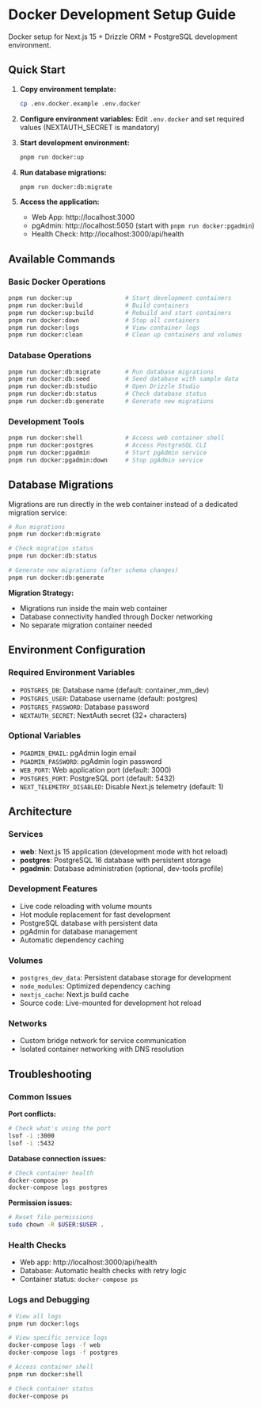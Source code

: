# Docker Development Setup Guide

Docker setup for Next.js 15 + Drizzle ORM + PostgreSQL development environment.

## Quick Start

1. **Copy environment template:**
   ```bash
   cp .env.docker.example .env.docker
   ```

2. **Configure environment variables:**
   Edit `.env.docker` and set required values (NEXTAUTH_SECRET is mandatory)

3. **Start development environment:**
   ```bash
   pnpm run docker:up
   ```

4. **Run database migrations:**
   ```bash
   pnpm run docker:db:migrate
   ```

5. **Access the application:**
   - Web App: http://localhost:3000
   - pgAdmin: http://localhost:5050 (start with `pnpm run docker:pgadmin`)
   - Health Check: http://localhost:3000/api/health

## Available Commands

### Basic Docker Operations
```bash
pnpm run docker:up               # Start development containers
pnpm run docker:build            # Build containers
pnpm run docker:up:build         # Rebuild and start containers
pnpm run docker:down             # Stop all containers
pnpm run docker:logs             # View container logs
pnpm run docker:clean            # Clean up containers and volumes
```

### Database Operations
```bash
pnpm run docker:db:migrate       # Run database migrations
pnpm run docker:db:seed          # Seed database with sample data
pnpm run docker:db:studio        # Open Drizzle Studio
pnpm run docker:db:status        # Check database status
pnpm run docker:db:generate      # Generate new migrations
```

### Development Tools
```bash
pnpm run docker:shell            # Access web container shell
pnpm run docker:postgres         # Access PostgreSQL CLI
pnpm run docker:pgadmin          # Start pgAdmin service
pnpm run docker:pgadmin:down     # Stop pgAdmin service
```

## Database Migrations

Migrations are run directly in the web container instead of a dedicated migration service:

```bash
# Run migrations
pnpm run docker:db:migrate

# Check migration status  
pnpm run docker:db:status

# Generate new migrations (after schema changes)
pnpm run docker:db:generate
```

**Migration Strategy:**
- Migrations run inside the main web container
- Database connectivity handled through Docker networking
- No separate migration container needed

## Environment Configuration

### Required Environment Variables
- `POSTGRES_DB`: Database name (default: container_mm_dev)
- `POSTGRES_USER`: Database username (default: postgres)
- `POSTGRES_PASSWORD`: Database password
- `NEXTAUTH_SECRET`: NextAuth secret (32+ characters)

### Optional Variables
- `PGADMIN_EMAIL`: pgAdmin login email
- `PGADMIN_PASSWORD`: pgAdmin login password
- `WEB_PORT`: Web application port (default: 3000)
- `POSTGRES_PORT`: PostgreSQL port (default: 5432)
- `NEXT_TELEMETRY_DISABLED`: Disable Next.js telemetry (default: 1)

## Architecture

### Services
- **web**: Next.js 15 application (development mode with hot reload)
- **postgres**: PostgreSQL 16 database with persistent storage  
- **pgadmin**: Database administration (optional, dev-tools profile)

### Development Features
- Live code reloading with volume mounts
- Hot module replacement for fast development
- PostgreSQL database with persistent data
- pgAdmin for database management
- Automatic dependency caching

### Volumes
- `postgres_dev_data`: Persistent database storage for development
- `node_modules`: Optimized dependency caching
- `nextjs_cache`: Next.js build cache
- Source code: Live-mounted for development hot reload

### Networks
- Custom bridge network for service communication
- Isolated container networking with DNS resolution

## Troubleshooting

### Common Issues

**Port conflicts:**
```bash
# Check what's using the port
lsof -i :3000
lsof -i :5432
```

**Database connection issues:**
```bash
# Check container health
docker-compose ps
docker-compose logs postgres
```

**Permission issues:**
```bash
# Reset file permissions
sudo chown -R $USER:$USER .
```

### Health Checks
- Web app: http://localhost:3000/api/health
- Database: Automatic health checks with retry logic
- Container status: `docker-compose ps`

### Logs and Debugging
```bash
# View all logs
pnpm run docker:logs

# View specific service logs
docker-compose logs -f web
docker-compose logs -f postgres

# Access container shell
pnpm run docker:shell

# Check container status
docker-compose ps
```